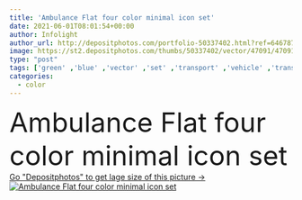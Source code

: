 ```yaml
---
title: 'Ambulance Flat four color minimal icon set'
date: 2021-06-01T08:01:54+00:00
author: Infolight
author_url: http://depositphotos.com/portfolio-50337402.html?ref=64678756
image: https://st2.depositphotos.com/thumbs/50337402/vector/47091/470914108/api_thumb_450.jpg?forcejpeg=true
type: "post"
tags: ['green' ,'blue' ,'vector' ,'set' ,'transport' ,'vehicle' ,'transportation' ,'medical' ,'icon' ,'ambulance' ,'emergency' ,'flat' ,'automobile' ,'logo' ,'minimal' ,'eps' ,'premium' ]
categories: 
  - color
---
```

<div aling="center">
            <font size="60"> Ambulance Flat four color minimal icon set</font>   
</div>
<div>
    <a href='https://depositphotos.com/470914108/stock-illustration-ambulance-flat-four-color-minimal.html?ref=64678756' target=_blank > Go "Depositphotos" to get lage size of this picture ->
        <img href='https://depositphotos.com/470914108/stock-illustration-ambulance-flat-four-color-minimal.html?ref=64678756' src='https://st2.depositphotos.com/50337402/47091/v/950/depositphotos_470914108-stock-illustration-ambulance-flat-four-color-minimal.jpg?forcejpeg=true' alt='Ambulance Flat four color minimal icon set' >
    </a>
</div>
